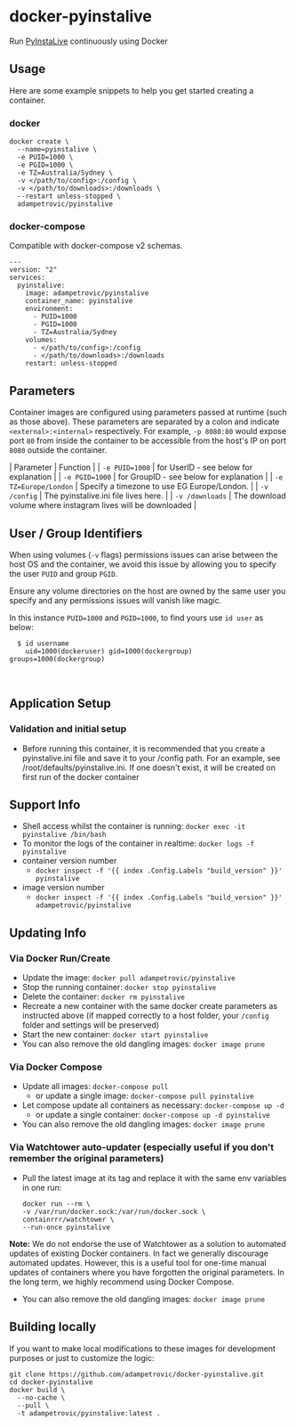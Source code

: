 # docker-pyinstalive

Run [PyInstaLive](https://github.com/notcammy/PyInstaLive/) continuously using Docker

## Usage

Here are some example snippets to help you get started creating a container.

### docker

```
docker create \
  --name=pyinstalive \
  -e PUID=1000 \
  -e PGID=1000 \
  -e TZ=Australia/Sydney \
  -v </path/to/config>:/config \
  -v </path/to/downloads>:/downloads \
  --restart unless-stopped \
  adampetrovic/pyinstalive
```

### docker-compose

Compatible with docker-compose v2 schemas.

```
---
version: "2"
services:
  pyinstalive:
    image: adampetrovic/pyinstalive
    container_name: pyinstalive
    environment:
      - PUID=1000
      - PGID=1000
      - TZ=Australia/Sydney
    volumes:
      - </path/to/config>:/config
      - </path/to/downloads>:/downloads
    restart: unless-stopped
```

## Parameters

Container images are configured using parameters passed at runtime (such as those above). These parameters are separated by a colon and indicate `<external>:<internal>` respectively. For example, `-p 8080:80` would expose port `80` from inside the container to be accessible from the host's IP on port `8080` outside the container.

| Parameter | Function |
| `-e PUID=1000` | for UserID - see below for explanation |
| `-e PGID=1000` | for GroupID - see below for explanation |
| `-e TZ=Europe/London` | Specify a timezone to use EG Europe/London. |
| `-v /config` | The pyinstalive.ini file lives here. |
| `-v /downloads` | The download volume where instagram lives will be downloaded   |

## User / Group Identifiers

When using volumes (`-v` flags) permissions issues can arise between the host OS and the container, we avoid this issue by allowing you to specify the user `PUID` and group `PGID`.

Ensure any volume directories on the host are owned by the same user you specify and any permissions issues will vanish like magic.

In this instance `PUID=1000` and `PGID=1000`, to find yours use `id user` as below:

```
  $ id username
    uid=1000(dockeruser) gid=1000(dockergroup) groups=1000(dockergroup)
```
&nbsp;
## Application Setup

### Validation and initial setup
* Before running this container, it is recommended that you create a pyinstalive.ini file and save it to your /config path. For an example, see /root/defaults/pyinstalive.ini. If one doesn't exist, it will be created on first run of the docker container

## Support Info

* Shell access whilst the container is running: `docker exec -it pyinstalive /bin/bash`
* To monitor the logs of the container in realtime: `docker logs -f pyinstalive`
* container version number 
  * `docker inspect -f '{{ index .Config.Labels "build_version" }}' pyinstalive`
* image version number
  * `docker inspect -f '{{ index .Config.Labels "build_version" }}' adampetrovic/pyinstalive`

## Updating Info
  
### Via Docker Run/Create
* Update the image: `docker pull adampetrovic/pyinstalive`
* Stop the running container: `docker stop pyinstalive`
* Delete the container: `docker rm pyinstalive`
* Recreate a new container with the same docker create parameters as instructed above (if mapped correctly to a host folder, your `/config` folder and settings will be preserved)
* Start the new container: `docker start pyinstalive`
* You can also remove the old dangling images: `docker image prune`

### Via Docker Compose
* Update all images: `docker-compose pull`
  * or update a single image: `docker-compose pull pyinstalive`
* Let compose update all containers as necessary: `docker-compose up -d`
  * or update a single container: `docker-compose up -d pyinstalive`
* You can also remove the old dangling images: `docker image prune`

### Via Watchtower auto-updater (especially useful if you don't remember the original parameters)
* Pull the latest image at its tag and replace it with the same env variables in one run:
  ```
  docker run --rm \
  -v /var/run/docker.sock:/var/run/docker.sock \
  containrrr/watchtower \
  --run-once pyinstalive
  ```

**Note:** We do not endorse the use of Watchtower as a solution to automated updates of existing Docker containers. In fact we generally discourage automated updates. However, this is a useful tool for one-time manual updates of containers where you have forgotten the original parameters. In the long term, we highly recommend using Docker Compose.

* You can also remove the old dangling images: `docker image prune`

## Building locally

If you want to make local modifications to these images for development purposes or just to customize the logic: 
```
git clone https://github.com/adampetrovic/docker-pyinstalive.git
cd docker-pyinstalive
docker build \
  --no-cache \
  --pull \
  -t adampetrovic/pyinstalive:latest .
```

